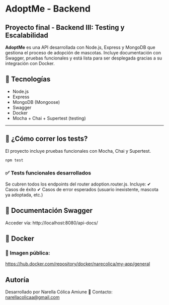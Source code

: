 # AdoptMe - Backend
## Proyecto final - Backend III: Testing y Escalabilidad

**AdoptMe** es una API desarrollada con Node.js, Express y MongoDB que gestiona el proceso de adopción de mascotas. Incluye documentación con Swagger, pruebas funcionales y está lista para ser desplegada gracias a su integración con Docker.

## 🚀 Tecnologías

- Node.js
- Express
- MongoDB (Mongoose)
- Swagger
- Docker
- Mocha + Chai + Supertest (testing)

---

## 🧪 ¿Cómo correr los tests?

El proyecto incluye pruebas funcionales con Mocha, Chai y Supertest.

```bash
npm test
```

### ✅ Tests funcionales desarrollados

Se cubren todos los endpoints del router adoption.router.js.
Incluye:
✔ Casos de éxito
✔ Casos de error esperados (usuario inexistente, mascota ya adoptada, etc.)


## 📑 Documentación Swagger

Acceder vía: http://localhost:8080/api-docs/

## 🐳 Docker

### 🔗 Imagen pública:

https://hub.docker.com/repository/docker/narecolica/my-app/general


## Autoría
Desarrollado por Narella Cólica Amiune
📧 Contacto: narellacolicaa@gmail.com